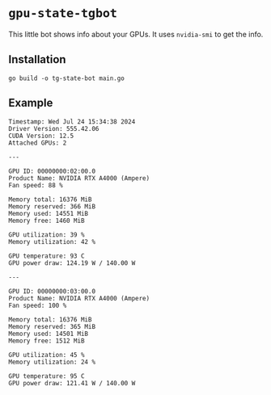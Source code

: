 # `gpu-state-tgbot`

This little bot shows info about your GPUs. It uses `nvidia-smi` to get the info.

## Installation

```shell
go build -o tg-state-bot main.go
```

## Example 

```
Timestamp: Wed Jul 24 15:34:38 2024
Driver Version: 555.42.06
CUDA Version: 12.5
Attached GPUs: 2

---

GPU ID: 00000000:02:00.0
Product Name: NVIDIA RTX A4000 (Ampere)
Fan speed: 88 %

Memory total: 16376 MiB
Memory reserved: 366 MiB
Memory used: 14551 MiB
Memory free: 1460 MiB

GPU utilization: 39 %
Memory utilization: 42 %

GPU temperature: 93 C
GPU power draw: 124.19 W / 140.00 W

---

GPU ID: 00000000:03:00.0
Product Name: NVIDIA RTX A4000 (Ampere)
Fan speed: 100 %

Memory total: 16376 MiB
Memory reserved: 365 MiB
Memory used: 14501 MiB
Memory free: 1512 MiB

GPU utilization: 45 %
Memory utilization: 24 %

GPU temperature: 95 C
GPU power draw: 121.41 W / 140.00 W
```
